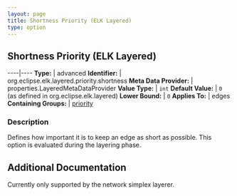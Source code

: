 ```yaml
---
layout: page
title: Shortness Priority (ELK Layered)
type: option
---
```

## Shortness Priority (ELK Layered)

----|----
**Type:** | advanced
**Identifier:** | org.eclipse.elk.layered.priority.shortness
**Meta Data Provider:** | properties.LayeredMetaDataProvider
**Value Type:** | `int`
**Default Value:** | `0` (as defined in org.eclipse.elk.layered)
**Lower Bound:** | `0`
**Applies To:** | edges
**Containing Groups:** | [priority](org-eclipse-elk-layered-priority)


### Description
Defines how important it is to keep an edge as short as possible. This option is evaluated during the layering phase.

## Additional Documentation

Currently only supported by the network simplex layerer.
